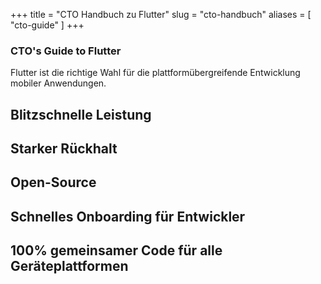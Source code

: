 +++
title = "CTO Handbuch zu Flutter"
slug = "cto-handbuch"
aliases = [
    "cto-guide"
]
+++

### CTO's Guide to Flutter

Flutter ist die richtige Wahl für die plattformübergreifende Entwicklung mobiler Anwendungen.

## Blitzschnelle Leistung

## Starker Rückhalt

## Open-Source

## Schnelles Onboarding für Entwickler

## 100% gemeinsamer Code für alle Geräteplattformen